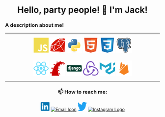 <h1 align="center">
Hello, party people! 👋  I'm Jack!
</h1>

### A description about me!

***

<p align="center">
  <img src="https://github.com/devicons/devicon/blob/master/icons/javascript/javascript-plain.svg" alt="JavaScript Logo" width="50" height="50" />
  <img src="https://github.com/devicons/devicon/blob/master/icons/ruby/ruby-plain.svg" alt="Ruby Logo" width="50" height="50" />
  <img src="https://github.com/devicons/devicon/blob/master/icons/python/python-original.svg" alt="Python Logo" width="50" height="50" />
  <img src="https://github.com/devicons/devicon/blob/master/icons/html5/html5-original.svg" alt="HTML5 Logo" width="50" height="50" />
  <img src="https://github.com/devicons/devicon/blob/master/icons/css3/css3-original.svg" alt="CSS3 Logo" width="50" height="50" />
  <img src="https://github.com/devicons/devicon/blob/master/icons/postgresql/postgresql-original.svg" alt="PostgreSQL Logo" width="50" height="50" />
</p>

###

<p align="center">
  <img src="https://github.com/devicons/devicon/blob/master/icons/react/react-original.svg" alt="React Logo" height="50" width="50" />
  <img src="https://github.com/devicons/devicon/blob/master/icons/rails/rails-plain.svg" alt="Rails Logo" width="50" height="50" />
  <img src="https://github.com/devicons/devicon/blob/master/icons/django/django-original.svg" alt="Django Logo" width="50" height="50" />
  <img src="https://github.com/devicons/devicon/blob/master/icons/redux/redux-original.svg" alt="Redux Logo" width="50" height="50" />
  <img src="https://github.com/devicons/devicon/blob/master/icons/materialui/materialui-plain.svg" alt="Material-UI Logo" width="50" height="50" />
  <img src="https://github.com/devicons/devicon/blob/master/icons/firebase/firebase-plain.svg" alt="Firebase Logo" width="50" height="50" />
</p>

***

<h3 align="center">📫 How to reach me:</h3>
<p align="center">
  <a href="https://www.linkedin.com/in/jackhubert/"><img src="https://github.com/devicons/devicon/blob/master/icons/linkedin/linkedin-original.svg" alt="LinkedIn Logo" width="30" height="30" /></a>
  <a href="mailto:hydrofluxllc@gmail.com"><img src="https://cdn.worldvectorlogo.com/logos/gmail-icon.svg" alt="Email Icon" width="30" height="30" /></a>
  <a href="https://twitter.com/j_hubert/"><img src="https://github.com/devicons/devicon/blob/master/icons/twitter/twitter-original.svg" alt="Twitter Logo" width="30" height="30" /></a>
  <a href="https://www.instagram.com/jack_hubert/"><img src="https://cdn.worldvectorlogo.com/logos/instagram-2-1.svg" alt="Instagram Logo" width="30" height="30" /></a>
</p>

<!--
**hydroflux/hydroflux** is a ✨ _special_ ✨ repository because its `README.md` (this file) appears on your GitHub profile.

Here are some ideas to get you started:

- 🔭 I’m currently working on ...
- 🌱 I’m currently learning ...
- 👯 I’m looking to collaborate on ...
- 🤔 I’m looking for help with ...
- 💬 Ask me about ...
- 📫 How to reach me: ...
- 😄 Pronouns: ...
- ⚡ Fun fact: ...
-->
